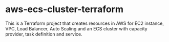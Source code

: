 # aws-ecs-cluster-terraform
This is a Terraform project that creates resources in AWS for EC2 instance, VPC, Load Balancer, Auto Scaling and an ECS cluster with capacity provider, task definition and service.
